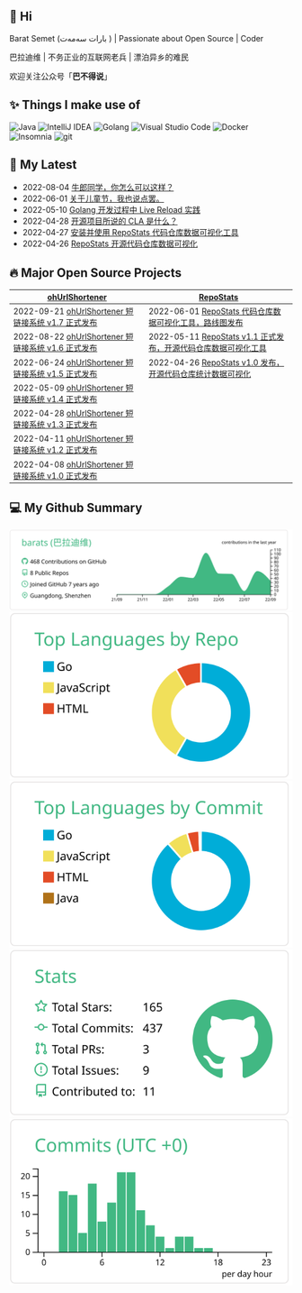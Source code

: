 ## 👋 Hi

Barat Semet (بارات سەمەت ) | Passionate about Open Source | Coder

巴拉迪维 | 不务正业的互联网老兵 | 漂泊异乡的难民  

欢迎关注公众号「**巴不得说**」

## ✨ Things I make use of

<p>
  <img alt="Java" src="https://img.shields.io/badge/-Java-43853d?style=flat-square&logo=Java&logoColor=white" />
  <img alt="IntelliJ IDEA" src="https://img.shields.io/badge/-IntelliJ IDEA-F7B93E?style=flat-square&logo=intellij-idea&logoColor=white" />
  <img alt="Golang" src="https://img.shields.io/badge/-Golang-13aa52?style=flat-square&logo=go&logoColor=white" />
  <img alt="Visual Studio Code" src="https://img.shields.io/badge/-Visual_Studio_Code-FB542B?style=flat-square&logo=VisualStudioCode&logoColor=white" />
  <img alt="Docker" src="https://img.shields.io/badge/-Docker-46a2f1?style=flat-square&logo=docker&logoColor=white" />
  <img alt="Insomnia" src="https://img.shields.io/badge/-Insomnia-5849BE?style=flat-square&logo=insomnia&logoColor=white" />
  <img alt="git" src="https://img.shields.io/badge/-Git-F05032?style=flat-square&logo=git&logoColor=white" />
</p>

## 📕 My Latest 

- 2022-08-04 [牛郎同学，你怎么可以这样？](https://mp.weixin.qq.com/s/VTmwkFU2myUxxwTge1cyHw)
- 2022-06-01 [关于儿童节，我也说点罢。](https://mp.weixin.qq.com/s/D_SrzVYBLhbAGCSfmSknuQ)
- 2022-05-10 [Golang 开发过程中 Live Reload 实践](https://mp.weixin.qq.com/s/ZkA54bd0cUAM7FJpYnlYug)
- 2022-04-28 [开源项目所说的 CLA 是什么？](https://mp.weixin.qq.com/s/IS1Bzd__hoL9LdBE6Iy_hA)
- 2022-04-27 [安装并使用 RepoStats 代码仓库数据可视化工具](https://mp.weixin.qq.com/s/St3OItSpgcxl_wuuIGnuIA)
- 2022-04-26 [RepoStats 开源代码仓库数据可视化](https://mp.weixin.qq.com/s/9sNFC0chxeE7gHol6gdc0A)

## 🔥 Major Open Source Projects

| [ohUrlShortener](https://github.com/barats/ohUrlShortener) | [RepoStats](https://github.com/barats/RepoStats) |
|----------------|-----------|
|2022-09-21 [ohUrlShortener 短链接系统 v1.7 正式发布](https://www.oschina.net/news/211116/ohurlshortener-1-7-released)|2022-06-01 [RepoStats 代码仓库数据可视化工具，路线图发布](https://www.oschina.net/news/198120/repostats-roadmap)|
|2022-08-22 [ohUrlShortener 短链接系统 v1.6 正式发布](https://www.oschina.net/news/207439/ohurlshortener-1-6-released)|2022-05-11 [RepoStats v1.1 正式发布，开源代码仓库数据可视化工具](https://www.oschina.net/news/195251/repostats-1-1-released)|
|2022-06-24 [ohUrlShortener 短链接系统 v1.5 正式发布](https://www.oschina.net/news/200621/ohurlshortener-1-5-released)|2022-04-26 [RepoStats v1.0 发布，开源代码仓库统计数据可视化](https://www.oschina.net/news/193100/repostats-1-0-released)|
|2022-05-09 [ohUrlShortener 短链接系统 v1.4 正式发布](https://www.oschina.net/news/194904/ohurlshortener-1-4-released)| |
|2022-04-28 [ohUrlShortener 短链接系统 v1.3 正式发布](https://www.oschina.net/news/193422/ohurlshortener-1-3-released)| |
|2022-04-11 [ohUrlShortener 短链接系统 v1.2 正式发布](https://www.oschina.net/news/190546/ohurlshortener-1-2-released)| |
|2022-04-08 [ohUrlShortener 短链接系统 v1.0 正式发布](https://www.oschina.net/news/190168/ohurlshortener-1-0-released)| |


## :computer: My Github Summary

[![](https://raw.githubusercontent.com/barats/profile-summary-cards/master/profile-summary-card-output/vue/0-profile-details.svg)](https://github.com/barats)
[![](https://raw.githubusercontent.com/barats/profile-summary-cards/master/profile-summary-card-output/vue/1-repos-per-language.svg)](https://github.com/barats) [![](https://raw.githubusercontent.com/barats/profile-summary-cards/master/profile-summary-card-output/vue/2-most-commit-language.svg)](https://github.com/barats)
[![](https://raw.githubusercontent.com/barats/profile-summary-cards/master/profile-summary-card-output/vue/3-stats.svg)](https://github.com/barats) [![](https://raw.githubusercontent.com/barats/profile-summary-cards/master/profile-summary-card-output/vue/4-productive-time.svg)](https://github.com/barats)

